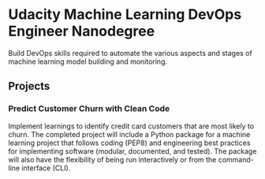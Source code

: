 # Udacity Machine Learning DevOps Engineer Nanodegree

Build DevOps skills required to automate the various aspects and stages of machine learning model building and monitoring.

## Projects

### Predict Customer Churn with Clean Code

Implement learnings to identify credit card customers that are most likely to churn. The completed project will include a Python package for a machine learning project that follows coding (PEP8) and engineering best practices for implementing software (modular, documented, and tested). The package will also have the flexibility of being run interactively or from the command-line interface (CLI). 
